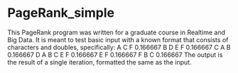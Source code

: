 # PageRank_simple
This PageRank program was written for a graduate course in Realtime and Big Data. It is meant to test basic input with a known format that consists of characters and doubles, specifically:
A C F 0.166667
B D E F 0.166667
C A B 0.166667
D A B C E F 0.166667
E F 0.166667
F B C 0.166667
The output is the result of a single iteration, formatted the same as the input.
